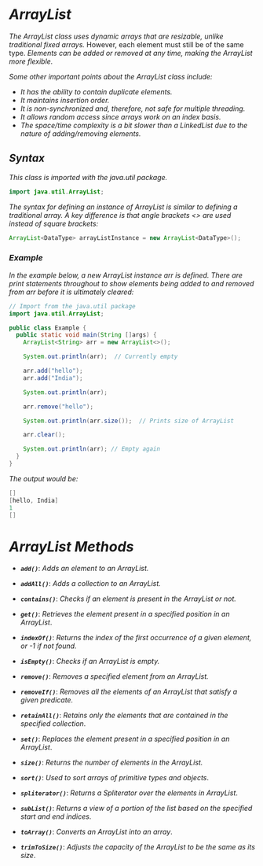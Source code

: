 # ***ArrayList***

*The ArrayList class uses dynamic arrays that are resizable, unlike traditional fixed arrays.* However, each element must still be of the same type. *Elements can be added or removed at any time, making the ArrayList more flexible.*

*Some other important points about the ArrayList class include:*

- *It has the ability to contain duplicate elements.*
- *It maintains insertion order.*
- *It is non-synchronized and, therefore, not safe for multiple threading.*
- *It allows random access since arrays work on an index basis.*
- *The space/time complexity is a bit slower than a LinkedList due to the nature of adding/removing elements.*

## ***Syntax***

*This class is imported with the java.util package.*

```java
import java.util.ArrayList;
```
*The syntax for defining an instance of ArrayList is similar to defining a traditional array. A key difference is that angle brackets <> are used instead of square brackets:*
```java
ArrayList<DataType> arrayListInstance = new ArrayList<DataType>();
```
### ***Example***

*In the example below, a new ArrayList instance arr is defined. There are print statements throughout to show elements being added to and removed from arr before it is ultimately cleared:*
```java
// Import from the java.util package
import java.util.ArrayList;

public class Example {
  public static void main(String []args) {
    ArrayList<String> arr = new ArrayList<>();

    System.out.println(arr);  // Currently empty

    arr.add("hello");
    arr.add("India");

    System.out.println(arr);

    arr.remove("hello");

    System.out.println(arr.size());  // Prints size of ArrayList

    arr.clear();

    System.out.println(arr); // Empty again
  }
}
```
*The output would be:*
```java
[]
[hello, India]
1
[]
```
# ***ArrayList Methods***

- ***`add()`***: *Adds an element to an ArrayList.*

- ***`addAll()`***: *Adds a collection to an ArrayList.*
- ***`contains()`***: *Checks if an element is present in the ArrayList or not.*
- ***`get()`***: *Retrieves the element present in a specified position in an ArrayList*.

- ***`indexOf()`***: *Returns the index of the first occurrence of a given element, or -1 if not found.*
- ***`isEmpty()`***: *Checks if an ArrayList is empty.*
- ***`remove()`***: *Removes a specified element from an ArrayList.*
- ***`removeIf()`***: *Removes all the elements of an ArrayList that satisfy a given predicate.*
- ***`retainAll()`***: *Retains only the elements that are contained in the specified collection*.
- ***`set()`***: *Replaces the element present in a specified position in an ArrayList*.
- ***`size()`***: *Returns the number of elements in the ArrayList.*
- ***`sort()`***: *Used to sort arrays of primitive types and objects*.
- ***`spliterator()`***: *Returns a Spliterator over the elements in ArrayList*.
- ***`subList()`***: *Returns a view of a portion of the list based on the specified start and end indices*.
- ***`toArray()`***: *Converts an ArrayList into an array*.
- ***`trimToSize()`***: *Adjusts the capacity of the ArrayList to be the same as its size*.


